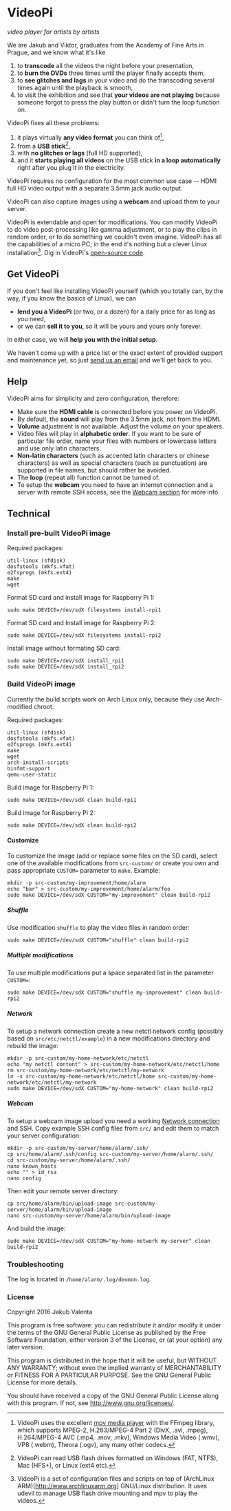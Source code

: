 # VideoPi

*video player for artists by artists*

We are Jakub and Viktor, graduates from the Academy of Fine Arts in Prague, and we know what it's like

1. to __transcode__ all the videos the night before your presentation,
2. to __burn the DVDs__ three times until the player finally accepts them,
3. to __see glitches and lags__ in your video and do the transcoding several times again until the playback is smooth,
4. to visit the exhibition and see that __your videos are not playing__ because someone forgot to press the play button or didn't turn the loop function on.

VideoPi fixes all these problems:

1. it plays virtually __any video format__ you can think of[^1],
2. from a __USB stick__[^2],
3. with __no glitches or lags__ (full HD supported),
4. and it __starts playing all videos__ on the USB stick __in a loop automatically__ right after you plug it in the electricity.

VideoPi requires no configuration for the most common use case -- HDMI full HD video output with a separate 3.5mm jack audio output.

VideoPi can also capture images using a __webcam__ and upload them to your server.

VideoPi is extendable and open for modifications. You can modify VideoPi to do video post-processing like gamma adjustment, or to play the clips in random order, or to do something we couldn't even imagine. VideoPi has all the capabilities of a micro PC; in the end it's nothing but a clever Linux installation[^3]. Dig in VideoPi's [open-source code](http://lab.saloun.cz/jakub/video-pi).

## Get VideoPi

If you don't feel like installing VideoPi yourself (which you totally can, by the way, if you know the basics of Linux), we can

- __lend you a VideoPi__ (or two, or a dozen) for a daily price for as long as you need,
- or we can __sell it to you__, so it will be yours and yours only forever.

In either case, we will __help you with the initial setup__.

We haven't come up with a price list or the exact extent of provided support and maintenance yet, so just [send us an email](mailto:17bda853@opayq.com) and we'll get back to you.

## Help

VideoPi aims for simplicity and zero configuration, therefore:

- Make sure the __HDMI cable__ is connected before you power on VideoPi.
- By default, the __sound__ will play from the 3.5mm jack, not from the HDMI.
- __Volume__ adjustment is not available. Adjust the volume on your speakers.
- Video files will play in __alphabetic order__. If you want to be sure of particular file order, name your files with numbers or lowercase letters and use only latin characters.
- __Non-latin characters__ (such as accented latin characters or chinese characters) as well as special characters (such as punctuation) are supported in file names, but should rather be avoided.
- The __loop__ (repeat all) function cannot be turned of.
- To setup the __webcam__ you need to have an internet connection and a server with remote SSH access, see the [Webcam section](#webcam) for more info.

## Technical

### Install pre-built VideoPi image

Required packages:

```
util-linux (sfdisk)
dosfstools (mkfs.vfat)
e2fsprogs (mkfs.ext4)
make
wget
```

Format SD card and install image for Raspberry Pi 1:

```
sudo make DEVICE=/dev/sdX filesystems install-rpi1
```

Format SD card and Install image for Raspberry Pi 2:

```
sudo make DEVICE=/dev/sdX filesystems install-rpi2
```

Install image without formating SD card:

```
sudo make DEVICE=/dev/sdX install_rpi1
sudo make DEVICE=/dev/sdX install_rpi2
```

### Build VideoPi image

Currently the build scripts work on Arch Linux only, because they use Arch-modified chroot.

Required packages:

```
util-linux (sfdisk)
dosfstools (mkfs.vfat)
e2fsprogs (mkfs.ext4)
make
wget
arch-install-scripts
binfmt-support
qemu-user-static
```

Build image for Raspberry Pi 1:

```
sudo make DEVICE=/dev/sdX clean build-rpi1
```

Build image for Raspberry Pi 2:

```
sudo make DEVICE=/dev/sdX clean build-rpi2
```

#### Customize

To customize the image (add or replace some files on the SD card), select one of the available modifications from `src-custom/` or create you own and pass appropriate `CUSTOM=` parameter to `make`. Example:

```
mkdir -p src-custom/my-improvement/home/alarm
echo "bar" > src-custom/my-improvement/home/alarm/foo
sudo make DEVICE=/dev/sdX CUSTOM="my-improvement" clean build-rpi2
```

##### Shuffle

Use modification `shuffle` to play the video files in random order:

```
sudo make DEVICE=/dev/sdX CUSTOM="shuffle" clean build-rpi2
```

##### Multiple modifications

To use multiple modifications put a space separated list in the parameter `CUSTOM=`:

```
sudo make DEVICE=/dev/sdX CUSTOM="shuffle my-improvement" clean build-rpi2
```

##### Network

To setup a network connection create a new netctl network config (possibly based on `src/etc/netctl/example`) in a new modifications directory and rebuild the image:

```
mkdir -p src-custom/my-home-network/etc/netctl
echo "my netctl content" > src-custom/my-home-network/etc/netctl/home
rm src-custom/my-home-network/etc/netctl/my-network
ln -s src-custom/my-home-network/etc/netctl/home src-custom/my-home-network/etc/netctl/my-network
sudo make DEVICE=/dev/sdX CUSTOM="my-home-network" clean build-rpi2
```

##### Webcam

To setup a webcam image upload you need a working [Network connection](#network) and SSH. Copy example SSH config files from `src/` and edit them to match your server configuration:

```
mkdir -p src-custom/my-server/home/alarm/.ssh/
cp src/home/alarm/.ssh/config src-custom/my-server/home/alarm/.ssh/
cd src-custom/my-server/home/alarm/.ssh/
nano known_hosts
echo "" > id_rsa
nano config
```

Then edit your remote server directory:

```
cp src/home/alarm/bin/upload-image src-custom/my-server/home/alarm/bin/upload-image
nano src-custom/my-server/home/alarm/bin/upload-image
```

And build the image:

```
sudo make DEVICE=/dev/sdX CUSTOM="my-home-network my-server" clean build-rpi2
```

### Troubleshooting

The log is located in `/home/alarm/.log/devmon.log`.

### License

Copyright 2016 Jakub Valenta

This program is free software: you can redistribute it and/or modify
it under the terms of the GNU General Public License as published by
the Free Software Foundation, either version 3 of the License, or
(at your option) any later version.

This program is distributed in the hope that it will be useful,
but WITHOUT ANY WARRANTY; without even the implied warranty of
MERCHANTABILITY or FITNESS FOR A PARTICULAR PURPOSE.  See the
GNU General Public License for more details.

You should have received a copy of the GNU General Public License
along with this program.  If not, see <http://www.gnu.org/licenses/>.

[^1]: VideoPi uses the excellent [mpv media player](http://www.mpv.io/) with the FFmpeg library, which supports MPEG-2, H.263/MPEG-4 Part 2 (DivX, .avi, .mpeg), H.264/MPEG-4 AVC (.mp4, .mov, .mkv), Windows Media Video (.wmv), VP8 (.webm), Theora (.ogv), any many other codecs.

[^2]: VideoPi can read USB flash drives formatted on Windows (FAT, NTFS), Mac (HFS+), or Linux (ext4 etc).

[^3]: VideoPi is a set of configuration files and scripts on top of (ArchLinux ARM)[http://www.archlinuxarm.org] GNU/Linux distribution. It uses udevil to manage USB flash drive mounting and mpv to play the videos.
